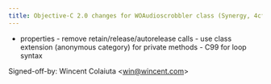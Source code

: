 ```yaml
---
title: Objective-C 2.0 changes for WOAudioscrobbler class (Synergy, 4cff245)
---
```


- properties - remove retain/release/autorelease calls - use class extension (anonymous category) for private methods - C99 for loop syntax

Signed-off-by: Wincent Colaiuta &lt;win@wincent.com&gt;
